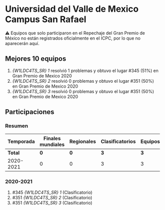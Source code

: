 ---
---

# Universidad del Valle de Mexico Campus San Rafael

:warning: Equipos que solo participaron en el Repechaje del Gran Premio de México no están registrados oficialmente en el ICPC, por lo que no aparecerán aquí.

## Mejores 10 equipos

1. _{W1LDC4TS_SR} 1_ resolvió 1 problemas y obtuvo el lugar #345 (51%) en Gran Premio de Mexico 2020
1. _{W1LDC4TS_SR} 2_ resolvió 0 problemas y obtuvo el lugar #351 (50%) en Gran Premio de Mexico 2020
1. _{W1LDC4TS_SR} 3_ resolvió 0 problemas y obtuvo el lugar #351 (50%) en Gran Premio de Mexico 2020

## Participaciones

### Resumen

| Temporada | Finales mundiales | Regionales | Clasificatorios | Equipos |
| --- | --- | --- | --- | --- |
| **Total** | **0** | **0** | **3** | **3** |
| 2020-2021 | 0 | 0 | 3 | 3 |

### 2020-2021

1. #345 _{W1LDC4TS_SR} 1_ (Clasificatorio)
1. #351 _{W1LDC4TS_SR} 2_ (Clasificatorio)
1. #351 _{W1LDC4TS_SR} 3_ (Clasificatorio)



